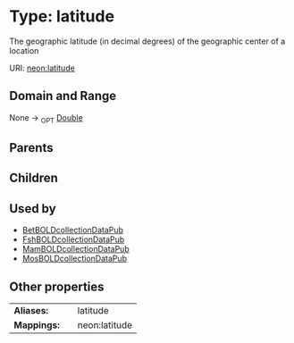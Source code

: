 
# Type: latitude


The geographic latitude (in decimal degrees) of the geographic center of a location

URI: [neon:latitude](https://data.neonscience.org/latitude)


## Domain and Range

None ->  <sub>OPT</sub> [Double](types/Double.md)

## Parents


## Children


## Used by

 * [BetBOLDcollectionDataPub](BetBOLDcollectionDataPub.md)
 * [FshBOLDcollectionDataPub](FshBOLDcollectionDataPub.md)
 * [MamBOLDcollectionDataPub](MamBOLDcollectionDataPub.md)
 * [MosBOLDcollectionDataPub](MosBOLDcollectionDataPub.md)

## Other properties

|  |  |  |
| --- | --- | --- |
| **Aliases:** | | latitude |
| **Mappings:** | | neon:latitude |

